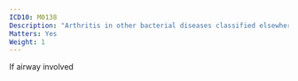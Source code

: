 ```yaml
---
ICD10: M0138
Description: "Arthritis in other bacterial diseases classified elsewhere: Other"
Matters: Yes
Weight: 1
---
```

If airway involved
